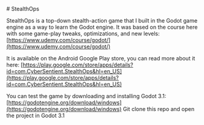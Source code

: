 ﻿﻿# StealthOps

StealthOps is a top-down stealth-action game that I built in the Godot game engine as a way to learn the Godot engine. It was based on the course here with some game-play tweaks, optimizations, and new levels:  [https://www.udemy.com/course/godot/](https://www.udemy.com/course/godot/)

It is available on the Android Google Play store, you can read more about it here: [https://play.google.com/store/apps/details?id=com.CyberSentient.StealthOps&hl=en_US](https://play.google.com/store/apps/details?id=com.CyberSentient.StealthOps&hl=en_US)

You can test the game by downloading and installing Godot 3.1: [https://godotengine.org/download/windows](https://godotengine.org/download/windows)
Git clone this repo and open the project in Godot 3.1